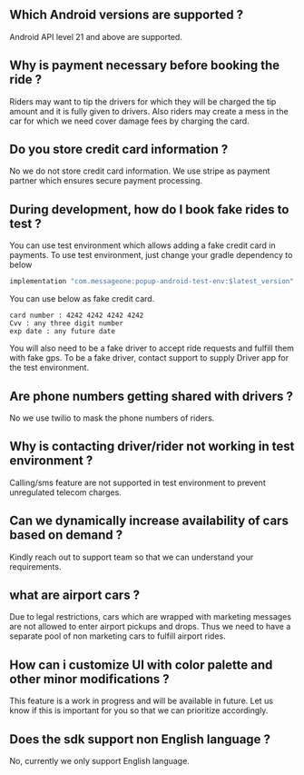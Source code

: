 ## Which Android versions are supported ?
Android API level 21 and above are supported.

## Why is payment necessary before booking the ride ?
Riders may want to tip the drivers for which they will be charged the tip amount and it is fully given to drivers. Also riders may create a mess in the car for which we need cover damage fees by charging the card.

## Do you store credit card information ?
No we do not store credit card information. We use stripe as payment partner which ensures secure payment processing.

## During development, how do I book fake rides to test ?
You can use test environment which allows adding a fake credit card in payments.
To use test environment, just change your gradle dependency to below

```java
implementation "com.messageone:popup-android-test-env:$latest_version"
```
You can use below as fake credit card.
```
card number : 4242 4242 4242 4242
Cvv : any three digit number
exp date : any future date
```
You will also need to be a fake driver to accept ride requests and fulfill them with fake gps.
To be a fake driver, contact support to supply Driver app for the test environment.

## Are phone numbers getting shared with drivers ?
No we use twilio to mask the phone numbers of riders.

## Why is contacting driver/rider not working in test environment ?
Calling/sms feature are not supported in test environment to prevent unregulated telecom charges.

## Can we dynamically increase availability of cars based on demand ?
Kindly reach out to support team so that we can understand your requirements.

## what are airport cars ?
Due to legal restrictions, cars which are wrapped with marketing messages are not allowed to enter airport pickups and drops. Thus we need to have a separate pool of non marketing cars to fulfill airport rides.

## How can i customize UI with color palette and other minor modifications ?
This feature is a work in progress and will be available in future. Let us know if this is important for you so that we can prioritize accordingly.

## Does the sdk support non English language ?
No, currently we only support English language.